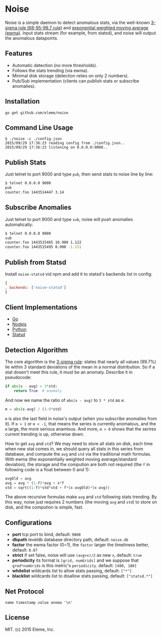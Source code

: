 Noise
=====

Noise is a simple daemon to detect anomalous stats, via the well-known
[3-sigma rule (68-95-99.7 rule)](https://en.wikipedia.org/wiki/68%E2%80%9395%E2%80%9399.7_rule)
and [exponential weighted moving average (ewma)](https://en.wikipedia.org/wiki/Moving_average).
Input stats stream (for example, from statsd), and noise will output the
anomalous datapoints.

Features
--------

* Automatic detection (no more thresholds).
* Follows the stats trending (via ewma).
* Minimal disk storage (detection relies on only 2 numbers).
* Pub/Sub implementation (clients can publish stats or subscribe anomalies).

Installation
------------

    go get github.com/eleme/noise

Command Line Usage
------------------

    $ ./noise -c ./config.json
    2015/09/29 17:36:23 reading config from ./config.json..
    2015/09/29 17:36:23 listening on 0.0.0.0:9000..

Publish Stats
-------------

Just telnet to port 9000 and type `pub`, then send stats to noise line by line:

```bash
$ telnet 0.0.0.0 9000
pub
counter.foo 1443514447 3.14
```

Subscribe Anomalies
--------------------

Just telnet to port 9000 and type `sub`, noise will push anomalies automatically:

```bash
$ telnet 0.0.0.0 9000
sub
counter.foo 1443515465 10.900 1.122
counter.foo 1443515495 0.900 -1.151
```

Publish from Statsd
-------------------

Install `noise-statsd` vid npm and add it to statsd's backends list in config:

```js
{
, backends: ['noise-statsd']
}
```

Client Implementations
----------------------

- [Go](clients/go)
- [Nodejs](clients/nodejs)
- [Python](clients/python)
- [Statsd](clients/statsd)

Detection Algorithm
-------------------

The core algorithm is the [3-sigma rule](https://en.wikipedia.org/wiki/68–95–99.7_rule):
states that nearly all values (99.7%) lie within 3 standard
deviations of the mean in a normal distribution. So if a stat dosen't meet
this rule, it must be an anomaly. Describe it in pseudocode:

```python
if abs(x - avg) > 3*std:
    return True  # anomaly
```

And now we name the ratio of `abs(x - avg)` to `3 * std` as `m`:

```python
m = abs(x-avg) / (3.0*std)
```

`m` is also the last field in noise's output (when you subscribe anomalies
from it). If `m > 1` or `m < -1`, that means the series is currently anomalous,
and the `m` large, the more serious anamlous. And more, `m > 0` shows that the
serires current trending is up, otherwise down.

How to get `avg` and `std`? We may need to store all stats on disk, each time
when new stat comes in, we should query all stats in this series from database,
and compute the `avg` and `std` via the traditional math formulas. With ewma (the
exponentially weighted moving average/standard deviation), the storage and the compution
are both not required (the `f` in following code is a float between 0 and 1):

```python
avgOld = avg
avg = avg * (1-f)*avg + x*f
std = sqrt((1-f)*std*std + f*(x-avgOld)*(x-avg))
```

The above recursive formulas make `avg` and `std` following stats trending. By this way,
noise just requires 2 numbers (the moving `avg` and `std`) to store on disk, and the
compution is simple, fast.

Configurations
--------------
* **port** tcp port to bind, default: `9000`
* **dbpath** leveldb database directory path, default: `noise.db`
* **factor** the ewma factor (0~1), the `factor` larger the timeliness better, default: `0.07`
* **strict** if set false, noise will use `(avg+x)/2` as new `x`, default: `true`
* **periodicity** its format is `[grid, numGrids]` and we suppose that `grod*numGrids` is
  this metric's `periodicity`. default: `[480, 180]`
* **whitelist** wildcards list to allow stats passing, default: `["*"]`
* **blacklist** wildcards list to disallow stats passing, default: `["statsd.*"]`

Net Protocol
------------

```
name timestamp value anoma '\n'
```

License
--------

MIT. (c) 2015 Eleme, Inc.
